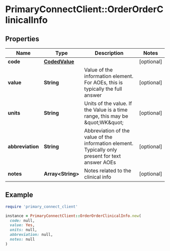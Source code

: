 # PrimaryConnectClient::OrderOrderClinicalInfo

## Properties

| Name | Type | Description | Notes |
| ---- | ---- | ----------- | ----- |
| **code** | [**CodedValue**](CodedValue.md) |  | [optional] |
| **value** | **String** | Value of the information element.  For AOEs, this is typically the full answer | [optional] |
| **units** | **String** | Units of the value.  If the Value is a time range, this may be \&quot;WK\&quot; | [optional] |
| **abbreviation** | **String** | Abbreviation of the value of the information element.  Typically only present for text answer AOEs | [optional] |
| **notes** | **Array&lt;String&gt;** | Notes related to the clinical info | [optional] |

## Example

```ruby
require 'primary_connect_client'

instance = PrimaryConnectClient::OrderOrderClinicalInfo.new(
  code: null,
  value: Yes,
  units: null,
  abbreviation: null,
  notes: null
)
```

